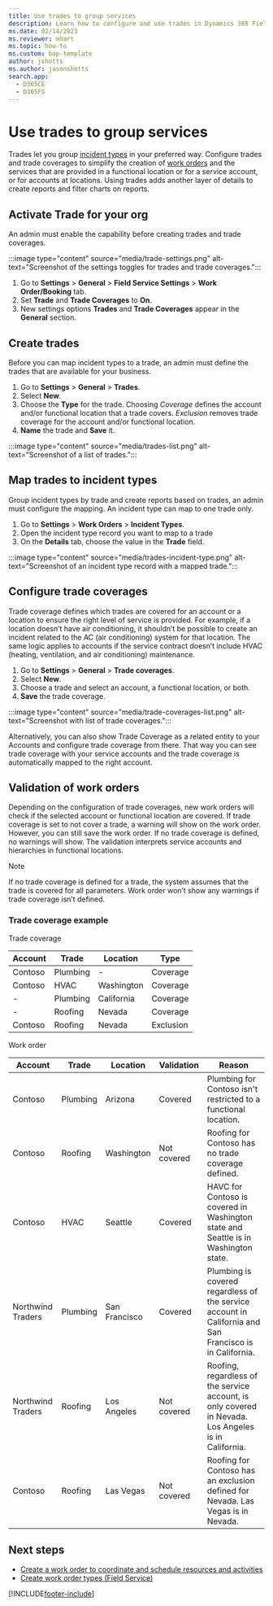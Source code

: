 ```yaml
---
title: Use trades to group services
description: Learn how to configure and use trades in Dynamics 365 Field Service.
ms.date: 02/14/2023
ms.reviewer: mhart
ms.topic: how-to
ms.custom: bap-template
author: jshotts
ms.author: jasonshotts
search.app: 
  - D365CE
  - D365FS
---
```


# Use trades to group services

Trades let you group [incident types](configure-incident-types.md) in your preferred way. Configure trades and trade coverages to simplify the creation of [work orders](create-work-order.md) and the services that are provided in a functional location or for a service account, or for accounts at locations. Using trades adds another layer of details to create reports and filter charts on reports.

## Activate Trade for your org

An admin must enable the capability before creating trades and trade coverages.

:::image type="content" source="media/trade-settings.png" alt-text="Screenshot of the settings toggles for trades and trade coverages.":::

1. Go to **Settings** > **General** > **Field Service Settings** > **Work Order/Booking** tab.
2. Set **Trade** and **Trade Coverages** to **On**.
3. New settings options **Trades** and **Trade Coverages** appear in the **General** section.

## Create trades

Before you can map incident types to a trade, an admin must define the trades that are available for your business.

1. Go to **Settings** > **General** > **Trades**.
1. Select **New**.
1. Choose the **Type** for the trade. Choosing *Coverage* defines the account and/or functional location that a trade covers. *Exclusion* removes trade coverage for the account and/or functional location.
1. **Name** the trade and **Save** it.

:::image type="content" source="media/trades-list.png" alt-text="Screenshot of a list of trades.":::

## Map trades to incident types

Group incident types by trade and create reports based on trades, an admin must configure the mapping. An incident type can map to one trade only.

1. Go to **Settings** > **Work Orders** > **Incident Types**.
1. Open the incident type record you want to map to a trade
1. On the **Details** tab, choose the value in the **Trade** field.

:::image type="content" source="media/trades-incident-type.png" alt-text="Screenshot of an incident type record with a mapped trade.":::

## Configure trade coverages

Trade coverage defines which trades are covered for an account or a location to ensure the right level of service is provided. For example, if a location doesn’t have air conditioning, it shouldn’t be possible to create an incident related to the AC (air conditioning) system for that location. The same logic applies to accounts if the service contract doesn’t include HVAC (heating, ventilation, and air conditioning) maintenance.

1. Go to **Settings** > **General** > **Trade coverages**.
1. Select **New**.
1. Choose a trade and select an account, a functional location, or both.
1. **Save** the trade coverage.

:::image type="content" source="media/trade-coverages-list.png" alt-text="Screenshot with list of trade coverages.":::

Alternatively, you can also show Trade Coverage as a related entity to your Accounts and configure trade coverage from there. That way you can see trade coverage with your service accounts and the trade coverage is automatically mapped to the right account.

## Validation of work orders

Depending on the configuration of trade coverages, new work orders will check if the selected account or functional location are covered.
If trade coverage is set to not cover a trade, a warning will show on the work order. However, you can still save the work order. If no trade coverage is defined, no warnings will show.
The validation interprets service accounts and hierarchies in functional locations.

> [!NOTE]
> If no trade coverage is defined for a trade, the system assumes that the trade is covered for all parameters. Work order won’t show any warnings if trade coverage isn’t defined.

### Trade coverage example

Trade coverage

|Account  |Trade |Location  |Type|
|---------|---------|---------|---|
|Contoso    | Plumbing        |   -      | Coverage |
|Contoso     | HVAC        |  Washington       | Coverage |
| -    |  Plumbing         | California      | Coverage |
| -    |   Roofing       |  Nevada      | Coverage |
|Contoso    | Roofing       |   Nevada      | Exclusion |

Work order

|     Account              |     Trade       |     Location         |     Validation     |     Reason                                                                                                       |
|--------------------------|-----------------|----------------------|--------------------|------------------------------------------------------------------------------------------------------------------|
|     Contoso              |     Plumbing    |     Arizona          |     Covered        |     Plumbing for Contoso isn't restricted to a functional location.                                             |
|     Contoso              |     Roofing     |     Washington       |     Not covered    |     Roofing for Contoso has no trade coverage defined.                                                           |
|     Contoso              |     HVAC        |     Seattle          |     Covered        |     HAVC for Contoso is covered in Washington state and Seattle is in Washington state.                        |
|     Northwind Traders    |     Plumbing    |     San Francisco    |     Covered        |     Plumbing is covered regardless of the service account in California and San Francisco is in California.    |
|     Northwind Traders    |     Roofing     |     Los Angeles      |     Not covered    |     Roofing, regardless of the service account, is only covered in Nevada. Los Angeles is in California.       |
|     Contoso    |     Roofing     |     Las Vegas     |     Not covered    |     Roofing for Contoso has an exclusion defined for Nevada. Las Vegas is in Nevada.       |

## Next steps

- [Create a work order to coordinate and schedule resources and activities](create-work-order.md)
- [Create work order types (Field Service)](create-work-order-types.md)

[!INCLUDE[footer-include](../includes/footer-banner.md)]
